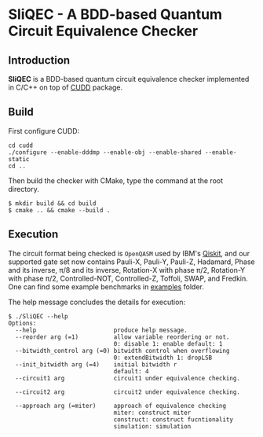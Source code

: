 # SliQEC - A BDD-based Quantum Circuit Equivalence Checker

## Introduction
**SliQEC** is a BDD-based quantum circuit equivalence checker implemented in C/C++ on top of [CUDD](http://web.mit.edu/sage/export/tmp/y/usr/share/doc/polybori/cudd/cuddIntro.html) package.


## Build
First configure CUDD:
```
cd cudd
./configure --enable-dddmp --enable-obj --enable-shared --enable-static
cd ..
```
Then build the checker with CMake, type the command at the root directory.
```
$ mkdir build && cd build
$ cmake .. && cmake --build .
```

## Execution
The circuit format being checked is `OpenQASM` used by IBM's [Qiskit](https://github.com/Qiskit/qiskit), and our supported gate set now contains Pauli-X, Pauli-Y, Pauli-Z, Hadamard, Phase and its inverse, π/8 and its inverse, Rotation-X with phase π/2, Rotation-Y with phase π/2, Controlled-NOT, Controlled-Z, Toffoli, SWAP, and Fredkin. One can find some example benchmarks in [examples](https://github.com/NTU-ALComLab/SliQEC/tree/main/examples) folder.

The help message concludes the details for execution:

```
$ ./SliQEC --help
Options:
  --help                      produce help message.
  --reorder arg (=1)          allow variable reordering or not.
                              0: disable 1: enable default: 1
  --bitwidth_control arg (=0) bitwidth control when overflowing
                              0: extendBitwidth 1: dropLSB
  --init_bitwidth arg (=4)    initial bitwidth r
                              default: 4
  --circuit1 arg              circuit1 under equivalence checking.

  --circuit2 arg              circuit2 under equivalence checking.

  --approach arg (=miter)     approach of equivalence checking
                              miter: construct miter
                              construct: construct fucntionality
                              simulation: simulation
```
